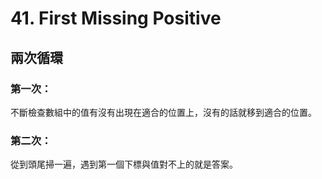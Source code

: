 # 41. First Missing Positive

## 兩次循環

### 第一次：

不斷檢查數組中的值有沒有出現在適合的位置上，沒有的話就移到適合的位置。

### 第二次：

從到頭尾掃一遍，遇到第一個下標與值對不上的就是答案。
